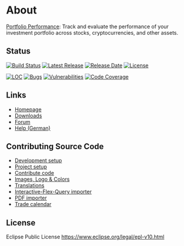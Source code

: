 # About

[Portfolio Performance](https://www.portfolio-performance.info): Track and evaluate the performance of your investment portfolio across stocks, cryptocurrencies, and other assets.

## Status

[![Build Status](https://github.com/buchen/portfolio/workflows/CI/badge.svg)](https://github.com/buchen/portfolio/actions?query=workflow%3ACI) [![Latest Release](https://img.shields.io/github/release/buchen/portfolio.svg)](https://github.com/buchen/portfolio/releases/latest) [![Release Date](https://img.shields.io/github/release-date/buchen/portfolio?color=blue)](https://github.com/buchen/portfolio/releases/latest) [![License](https://img.shields.io/github/license/buchen/portfolio.svg)](https://github.com/buchen/portfolio/blob/master/LICENSE)

[![LOC](https://sonarcloud.io/api/project_badges/measure?project=name.abuchen.portfolio%3Aportfolio-app&metric=ncloc)](https://sonarcloud.io/dashboard?id=name.abuchen.portfolio%3Aportfolio-app) [![Bugs](https://sonarcloud.io/api/project_badges/measure?project=name.abuchen.portfolio%3Aportfolio-app&metric=bugs)](https://sonarcloud.io/project/issues?id=name.abuchen.portfolio%3Aportfolio-app&resolved=false&types=BUG) [![Vulnerabilities](https://sonarcloud.io/api/project_badges/measure?project=name.abuchen.portfolio%3Aportfolio-app&metric=vulnerabilities)](https://sonarcloud.io/project/issues?id=name.abuchen.portfolio%3Aportfolio-app&resolved=false&types=VULNERABILITY) [![Code Coverage](https://sonarcloud.io/api/project_badges/measure?project=name.abuchen.portfolio%3Aportfolio-app&metric=coverage)](https://sonarcloud.io/component_measures?id=name.abuchen.portfolio%3Aportfolio-app&metric=Coverage)


## Links

* [Homepage](https://www.portfolio-performance.info)
* [Downloads](https://github.com/buchen/portfolio/releases)
* [Forum](https://forum.portfolio-performance.info/)
* [Help (German)](https://help.portfolio-performance.info/)


## Contributing Source Code

* [Development setup](CONTRIBUTING.md#development-setup)
* [Project setup](CONTRIBUTING.md#project-setup)
* [Contribute code](CONTRIBUTING.md#contribute-code)
* [Images, Logo & Colors](CONTRIBUTING.md#images-logo-and-color)
* [Translations](CONTRIBUTING.md#translations)
* [Interactive-Flex-Query importer](CONTRIBUTING.md#interactive-flex-query-importer)
* [PDF importer](CONTRIBUTING.md#pdf-importer)
* [Trade calendar](CONTRIBUTING.md#trade-calendar)


## License

Eclipse Public License
https://www.eclipse.org/legal/epl-v10.html
